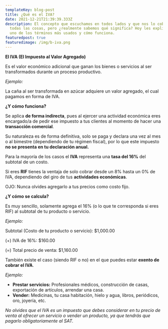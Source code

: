 ```yaml
---
templateKey: blog-post
title: ¿Qué es el IVA?
date: 2021-12-21T21:39:39.333Z
description: El concepto que escuchamos en todos lados y que nos lo cobran en
  todas las cosas, pero ¿realmente sabemos qué significa? Hoy les explicaremos
  uno de los términos más usados y cómo funciona.
featuredpost: true
featuredimage: /img/b-iva.png
---
```

**El IVA (El Impuesto al Valor Agregado)**

Es el valor económico adicional que ganan los bienes o servicios al ser transformados durante un proceso productivo.

*Ejemplo:*

La caña al ser transformada en azúcar adquiere un valor agregado, el cual pagamos en forma de IVA.

**¿Y cómo funciona?**

Se aplica **de forma indirecta**, pues al ejercer una actividad económica eres encargado/a de pedir ese impuesto a tus clientes al momento de hacer una **transacción comercial**.

Su naturaleza es de forma definitiva, solo se paga y declara una vez al mes o al bimestre (dependiendo de tu régimen fiscal), por lo que este impuesto **no se presenta en tu declaración anual.**

Para la mayoría de los casos el **IVA** representa una **tasa del 16%** del subtotal de un costo.

Si eres **RIF** tienes la ventaja de solo cobrar desde un 8% hasta un 0% de IVA, dependiendo del giro de tus **actividades económicas**.

OJO: Nunca olvides agregarlo a tus precios como costo fijo.

**¿Y cómo se calcula?**

Es muy sencillo, solamente agrega el 16% (o lo que te corresponda si eres RIF) al subtotal de tu producto o servicio.

*Ejemplo:*

Subtotal (Costo de tu producto o servicio): $1,000.00

(+) IVA de 16%: $160.00

(=) Total precio de venta: $1,160.00

También existe el caso (siendo RIF o no) en el que puedes estar **exento de cobrar el IVA**.

*Ejemplo:*

* **Prestar servicios:** Profesionales médicos, construcción de casas, exportación de artículos, arrendar una casa.
* **Vender:** Medicinas, tu casa habitación, hielo y agua, libros, periódicos, oro, joyería, etc.

*No olvides que el IVA es un impuesto que debes considerar en tu precio de venta al ofrecer un servicio o vender un producto, ya que tendrás que pagarlo obligatoriamente al SAT.*